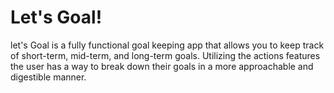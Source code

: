 # Let's Goal!

let's Goal is a fully functional goal keeping app that allows you to keep track of short-term, mid-term, and long-term goals. Utilizing the actions features the user has a way to break down their goals in a more approachable and digestible manner.
